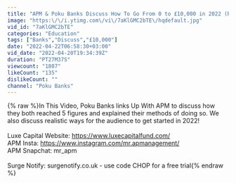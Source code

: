 ```yaml
---
title: "APM & Poku Banks Discuss How To Go From 0 to £10,000 in 2022 (REALISTIC)"
image: "https:\/\/i.ytimg.com\/vi\/7aKlGMC2bTE\/hqdefault.jpg"
vid_id: "7aKlGMC2bTE"
categories: "Education"
tags: ["Banks","Discuss","£10,000"]
date: "2022-04-22T06:58:30+03:00"
vid_date: "2022-04-20T19:34:39Z"
duration: "PT27M37S"
viewcount: "1807"
likeCount: "135"
dislikeCount: ""
channel: "Poku Banks"
---
```

{% raw %}In This Video, Poku Banks links Up With APM to discuss how they both reached 5 figures and explained their methods of doing so. We also discuss realistic ways for the audience to get started in 2022!<br /><br />Luxe Capital Website: <a rel="nofollow" target="blank" href="https://www.luxecapitalfund.com/">https://www.luxecapitalfund.com/</a><br />APM Insta: <a rel="nofollow" target="blank" href="https://www.instagram.com/mr.apmanagement/">https://www.instagram.com/mr.apmanagement/</a><br />APM Snapchat: mr_apm<br /><br />Surge Notify: surgenotify.co.uk - use code CHOP for a free trial{% endraw %}
